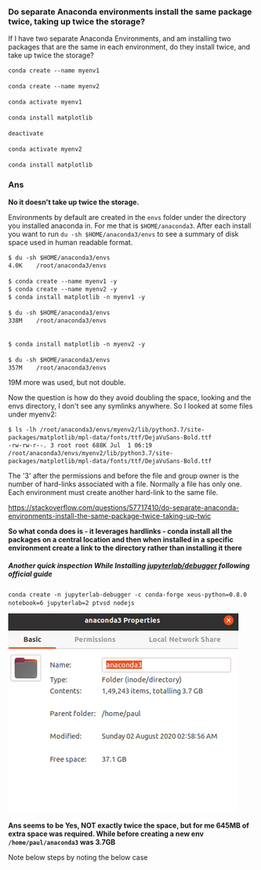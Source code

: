 ### Do separate Anaconda environments install the same package twice, taking up twice the storage?

If I have two separate Anaconda Environments, and am installing two packages that are the same in each environment, do they install twice, and take up twice the storage?

```
conda create --name myenv1

conda create --name myenv2

conda activate myenv1

conda install matplotlib

deactivate

conda activate myenv2

conda install matplotlib
```

### Ans

**No it doesn't take up twice the storage.**

Environments by default are created in the `envs` folder under the directory you installed anaconda in. For me that is `$HOME/anaconda3`. After each install you want to run `du -sh $HOME/anaconda3/envs` to see a summary of disk space used in human readable format.

```
$ du -sh $HOME/anaconda3/envs
4.0K    /root/anaconda3/envs

$ conda create --name myenv1 -y
$ conda create --name myenv2 -y
$ conda install matplotlib -n myenv1 -y

$ du -sh $HOME/anaconda3/envs
338M    /root/anaconda3/envs


$ conda install matplotlib -n myenv2 -y

$ du -sh $HOME/anaconda3/envs
357M    /root/anaconda3/envs
```

19M more was used, but not double.

Now the question is how do they avoid doubling the space, looking and the envs directory, I don't see any symlinks anywhere. So I looked at some files under myenv2:

```
$ ls -lh /root/anaconda3/envs/myenv2/lib/python3.7/site-packages/matplotlib/mpl-data/fonts/ttf/DejaVuSans-Bold.ttf
-rw-rw-r--. 3 root root 688K Jul  1 06:19 /root/anaconda3/envs/myenv2/lib/python3.7/site-packages/matplotlib/mpl-data/fonts/ttf/DejaVuSans-Bold.ttf
```

The '3' after the permissions and before the file and group owner is the number of hard-links associated with a file. Normally a file has only one. Each environment must create another hard-link to the same file.

https://stackoverflow.com/questions/57717410/do-separate-anaconda-environments-install-the-same-package-twice-taking-up-twic

**So what conda does is - it leverages hardlinks - conda install all the packages on a central location and then when installed in a specific environment create a link to the directory rather than installing it there**

##### Another quick inspection While Installing [jupyterlab/debugger](https://github.com/jupyterlab/debugger) following official guide

`conda create -n jupyterlab-debugger -c conda-forge xeus-python=0.8.0 notebook=6 jupyterlab=2 ptvsd nodejs`

![](assets/2020-08-13-01-16-53.png)

**Ans seems to be Yes, NOT exactly twice the space, but for me 645MB of extra space was required. While before creating a new env `/home/paul/anaconda3` was 3.7GB**

Note below steps by noting the below case
